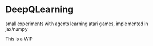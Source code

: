 # DeepQLearning
small experiments with agents learning atari games, implemented in jax/numpy

This is a WIP